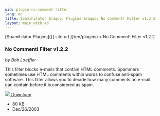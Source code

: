 ```yaml
---
uid: plugin-no-comment-filter
lang: en
title: Spamihilator &raquo; Plugins &raquo; No Comment! Filter v1.2.2
layout: main_with_ad
---
```


[Spamihilator Plugins]({{ site.url }}/en/plugins) &laquo; No Comment! Filter v1.2.2

### No Comment! Filter v1.2.2

_by Bob Loeffler_

This filter blocks e-mails that contain HTML comments. Spammers sometimes use HTML comments within words to confuse anti-spam software. This filter allows you to decide how many comments an e-mail can contain before it is considered as spam.

<div class="downloadsection">
<a href="http://www.peaktopeak.com/spamihilator/nocommentfilter_1_2_2.exe" class="radius button left" id="download-button"><img src="{{site.url}}/images/download-arrow.png"> Download</a>
<ul id="download-notes">
<li>80 KB</li>
<li>Dec/26/2003</li>
</ul>
</div>

